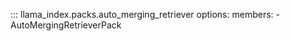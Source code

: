 ::: llama_index.packs.auto_merging_retriever
    options:
      members:
        - AutoMergingRetrieverPack
